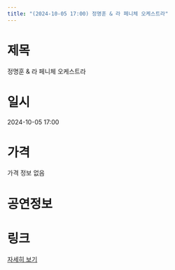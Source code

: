 ```yaml
---
title: "(2024-10-05 17:00) 정명훈 & 라 페니체 오케스트라"
---
```


# 제목
정명훈 & 라 페니체 오케스트라

# 일시
2024-10-05 17:00

# 가격
가격 정보 없음

# 공연정보
  
  


# 링크
[자세히 보기](https://www.sac.or.kr/site/main/show/show_view?SN=60757 "https://www.sac.or.kr/site/main/show/show_view?SN=60757")
